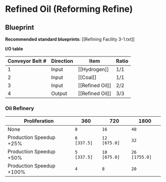 # Refined Oil (Reforming Refine)

## Blueprint

**Recommended standard blueprints**: [[Refining Facility 3-1.txt]]

**I/O table**

| Conveyor Belt # | Direction | Item            | Ratio |
| --------------- | --------- | --------------- | ----- |
| 1               | Input     | [[Hydrogen]]    | 1/1   |
| 2               | Input     | [[Coal]]        | 1/1   |
| 3               | Input     | [[Refined Oil]] | 2/2   |
| 4               | Output    | [[Refined Oil]] | 3/3   |

### Oil Refinery

| Proliferation            | 360         | 720          | 1800          |
| ------------------------ | ----------- | ------------ | ------------- |
| None                     | `8`         | `16`         | `40`          |
| Production Speedup +25%  | `6 [337.5]` | `12 [675.0]` | `32`          |
| Production Speedup +50%  | `5 [337.5]` | `10 [675.0]` | `26 [1755.0]` |
| Production Speedup +100% | `4`         | `8`          | `20`          |
